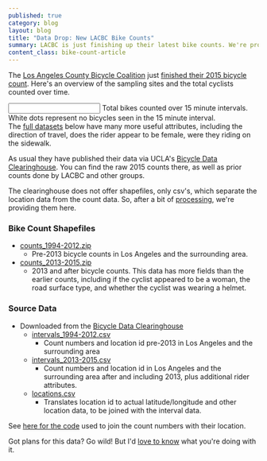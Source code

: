 ```yaml
---
published: true
category: blog
layout: blog
title: "Data Drop: New LACBC Bike Counts"
summary: LACBC is just finishing up their latest bike counts. We're providing some ready-to-go shapefile data of their results, plus all the previous bike counts from the UCLA Bicycle Data Clearinghouse.
content_class: bike-count-article
---
```


The [Los Angeles County Bicycle Coalition](http://la-bike.org) just
[finished their 2015 bicycle
count](http://la-bike.org/events/los-angeles-bike-ped-count-2015).
Here's an overview of the sampling sites and the total cyclists counted
over time.

<script src='https://api.tiles.mapbox.com/mapbox.js/v2.2.1/mapbox.js'></script>
<link href='https://api.tiles.mapbox.com/mapbox.js/v2.2.1/mapbox.css' rel='stylesheet' />
<script src="/js/config.js"></script>
<script src="/js/bike_count_map.js"></script>
<script src="/bower_components/seiyria-bootstrap-slider/js/bootstrap-slider.js"></script>
<script src="/bower_components/moment/min/moment.min.js"></script>
<link href='/bower_components/seiyria-bootstrap-slider/css/bootstrap-slider.css' rel='stylesheet' />
<div class='article-splash'>
  <div id='map'>
  </div>
  <div class='article-caption'>
    <input class="slider" />
    Total bikes counted over 15 minute intervals. White dots represent
    no bicycles seen in the 15 minute interval.
    <br />
    The <a
    href="#bike-count-shapefiles">full datasets</a> below have many more
    useful attributes, including the direction of travel, does the rider
    appear to be female, were they riding on the sidewalk.
  </div>
</div>
<script>
  $(function(){
    var application = new BikeCountMap($("#map"));
  });
</script>

As usual they have published their data via UCLA's [Bicycle Data
Clearinghouse](http://www.bikecounts.luskin.ucla.edu). You can find the
raw 2015 counts there, as well as prior counts done by LACBC and other
groups.

The clearinghouse does not offer shapefiles, only csv's,
which separate the location data from the count data. So, after a bit of
[processing](#processing), we're providing them here.

<a name='bike-count-shapefiles'></a>
### Bike Count Shapefiles

 * [<i class="fa fa-file"></i> counts_1994-2012.zip](https://s3-us-west-1.amazonaws.com/collision-la/data/2015-11-3-LACBC-bike-count-data/counts_1994-2012.zip)
   * Pre-2013 bicycle counts in Los Angeles and the
   surrounding area.
 * [<i class="fa fa-file"></i> counts_2013-2015.zip](https://s3-us-west-1.amazonaws.com/collision-la/data/2015-11-3-LACBC-bike-count-data/counts_2013-2015.zip)
   * 2013 and after bicycle counts. This data has more fields than the
   earlier counts, including if the cyclist appeared to be a woman, the
   road surface type, and whether the cyclist was wearing a helmet.

### Source Data

 * Downloaded from the [Bicycle Data
  Clearinghouse](http://www.bikecounts.luskin.ucla.edu)
   * [<i class="fa fa-file"></i>
   intervals_1994-2012.csv](https://s3-us-west-1.amazonaws.com/collision-la/data/2015-11-3-LACBC-bike-count-data/intervals_1994-2012.csv)
     * Count numbers and location id pre-2013 in Los Angeles and the
     surrounding area
   * [<i class="fa fa-file"></i> intervals_2013-2015.csv](https://s3-us-west-1.amazonaws.com/collision-la/data/2015-11-3-LACBC-bike-count-data/intervals_2013-2015.csv)
     * Count numbers and location id in Los Angeles and the
     surrounding area after and including 2013, plus additional rider attributes.
   * [<i class="fa fa-file"></i> locations.csv](https://s3-us-west-1.amazonaws.com/collision-la/data/2015-11-3-LACBC-bike-count-data/locations.csv)
     * Translates location id to actual latitude/longitude and other location data, to be joined with the
     interval data.

See [here for the
code](https://github.com/jackpine/collision/tree/master/visualizations/bike_count/bin)
used to join the count numbers with their location.

Got plans for this data? Go wild! But I'd <a
href="mailto:michael@jackpine.me">love to know</a> what you're doing
with it.

